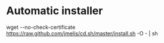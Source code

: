 # Automatic installer
wget --no-check-certificate https://raw.github.com/jmelis/cd.sh/master/install.sh -O - | sh
